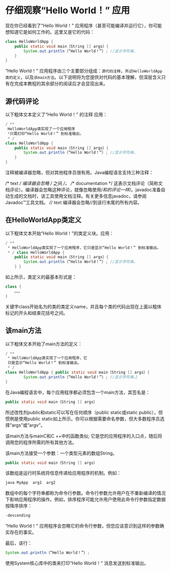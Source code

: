 #   仔细观察“Hello World！” 应用

现在你已经看到了“Hello World！” 应用程序（甚至可能编译并运行它），你可能想知道它是如何工作的。这里又是它的代码：
``` java
class HelloWorldApp {
    public static void main（String [] args）{
        System.out.println（“Hello World！”）; //显示字符串。
    }
}
```

“Hello World！” 应用程序由三个主要部分组成：`源代码注释`，`所述HelloWorldApp类的定义`，以及`该main方法`。以下说明将为您提供对代码的基本理解，但深层含义只有在完成本教程的其余部分的阅读后才会显现出来。

##  源代码评论

以下粗体文本定义了“Hello World！” 的注释 应用：
``` java
/ **
 HelloWorldApp类实现了一个应用程序
 *只需打印“Hello World！” 到标准输出。
 * /
class HelloWorldApp {
    public static void main（String [] args）{
        System.out.println（“Hello World！”）; //显示字符串。
    }
}
```

注释被编译器忽略，但对其他程序员很有用。Java编程语言支持三种注释：

/* text */
编译器会忽略 /* 之间 */。
/** documentation */
这表示文档评论（简称文档评论）。编译器会忽略这种评论，就像忽略使用/*和的评论一样*/。javadoc准备自动生成的文档时，该工具使用文档注释。有关更多信息javadoc，请参阅 Javadoc™工具文档。
// text
编译器会忽略//到该行末尾的所有内容。

##  在HelloWorldApp类定义

以下粗体文本开始“Hello World！”的类定义块。应用：

``` java
/ ** 
 * HelloWorldApp类实现了一个应用程序，它只是显示“Hello World！” 到标准输出。
 * / class HelloWorldApp { 
    public static void main（String [] args）{ 
        System.out.println（“Hello World！”）; //显示字符串。
    } }
```

如上所示，类定义的最基本形式是：

```java
class { 
    。。。
}
```

关键字class开始名为的类的类定义name，并且每个类的代码出现在上面以粗体标记的开头和结束花括号之间。

##  该main方法

以下粗体文本开始了main方法的定义：
``` java
/ ** 
 * HelloWorldApp类实现了一个应用程序，它
 只是显示“Hello World！” 到标准输出。
 * / 
class HelloWorldApp { public static void main（String [] args）{ 
        System.out.println（“Hello World！”）; //显示字符串。} 
}
```
    
在Java编程语言中，每个应用程序都必须包含一个main方法，其签名是：
```java
public static void main（String [] args）
```

所述改性剂public和static可以写在任何顺序（public static或static public），但惯例是使用public static如上所示。你可以根据需要命名参数，但大多数程序员选择“args”或“argv”。

该main方法与mainC和C ++中的函数类似; 它是您的应用程序的入口点，随后将调用您的程序所需的所有其他方法。

该main方法接受一个参数：一个类型元素的数组String。
```java
public static void main（String [] args）
```

该数组是运行时系统将信息传递给应用程序的机制。例如：
```java
java MyApp  arg1  arg2
```

数组中的每个字符串都称为命令行参数。命令行参数允许用户在不重新编译的情况下影响应用程序的操作。例如，排序程序可能允许用户使用此命令行参数指定数据按降序排序：
```java
-descending
```

“Hello World！” 应用程序会忽略它的命令行参数，但您应该意识到这样的参数确实存在的事实。

最后，该行：
```java
System.out.println（“Hello World！”）;
```

使用System核心库中的类来打印“Hello World！” 消息发送到标准输出。

